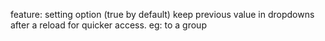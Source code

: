 feature: setting option (true by default) keep previous value in dropdowns after a reload for quicker access. eg: to a group